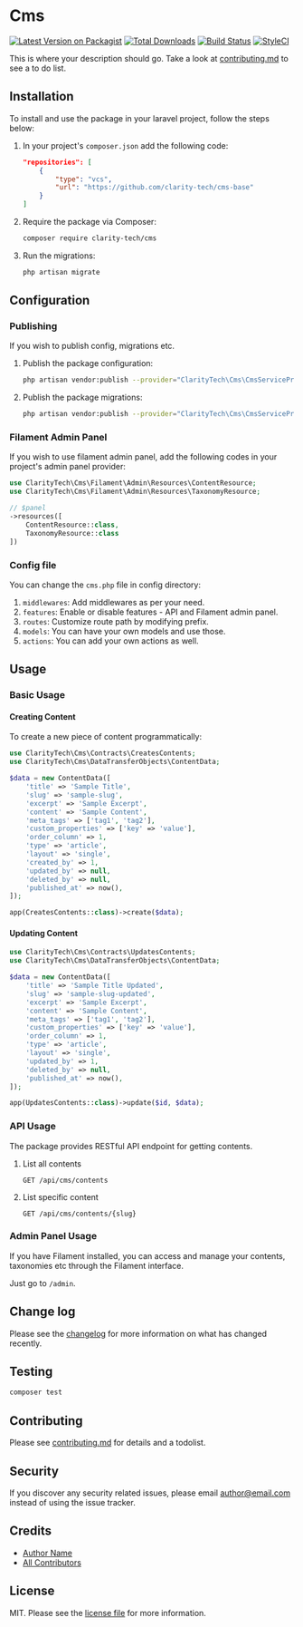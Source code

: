 # Cms

[![Latest Version on Packagist][ico-version]][link-packagist]
[![Total Downloads][ico-downloads]][link-downloads]
[![Build Status][ico-travis]][link-travis]
[![StyleCI][ico-styleci]][link-styleci]

This is where your description should go. Take a look at [contributing.md](contributing.md) to see a to do list.

## Installation

To install and use the package in your laravel project, follow the steps below:

1. In your project's `composer.json` add the following code:

    ```json
    "repositories": [
        {
            "type": "vcs",
            "url": "https://github.com/clarity-tech/cms-base"
        }
    ]
    ```

2. Require the package via Composer:

    ```bash
    composer require clarity-tech/cms
    ```

3. Run the migrations:

    ```bash
    php artisan migrate
    ```

## Configuration

### Publishing

If you wish to publish config, migrations etc.

1. Publish the package configuration:

    ```bash
    php artisan vendor:publish --provider="ClarityTech\Cms\CmsServiceProvider" --tag="cms.config"
    ```

2. Publish the package migrations:

    ```bash
    php artisan vendor:publish --provider="ClarityTech\Cms\CmsServiceProvider" --tag="cms.migrations"
    ```

### Filament Admin Panel

If you wish to use filament admin panel, add the following codes in your project's admin panel provider:

```php
use ClarityTech\Cms\Filament\Admin\Resources\ContentResource;
use ClarityTech\Cms\Filament\Admin\Resources\TaxonomyResource;

// $panel
->resources([
	ContentResource::class,
	TaxonomyResource::class
])
```

### Config file

You can change the `cms.php` file in config directory:

1. `middlewares`: Add middlewares as per your need.
2. `features`: Enable or disable features - API and Filament admin panel.
3. `routes`: Customize route path by modifying prefix.
4. `models`: You can have your own models and use those.
5. `actions`: You can add your own actions as well.

## Usage

### Basic Usage

#### Creating Content

To create a new piece of content programmatically:

```php
use ClarityTech\Cms\Contracts\CreatesContents;
use ClarityTech\Cms\DataTransferObjects\ContentData;

$data = new ContentData([
    'title' => 'Sample Title',
    'slug' => 'sample-slug',
    'excerpt' => 'Sample Excerpt',
    'content' => 'Sample Content',
    'meta_tags' => ['tag1', 'tag2'],
    'custom_properties' => ['key' => 'value'],
    'order_column' => 1,
    'type' => 'article',
    'layout' => 'single',
    'created_by' => 1,
    'updated_by' => null,
    'deleted_by' => null,
    'published_at' => now(),
]);

app(CreatesContents::class)->create($data);
```

#### Updating Content

```php
use ClarityTech\Cms\Contracts\UpdatesContents;
use ClarityTech\Cms\DataTransferObjects\ContentData;

$data = new ContentData([
    'title' => 'Sample Title Updated',
    'slug' => 'sample-slug-updated',
    'excerpt' => 'Sample Excerpt',
    'content' => 'Sample Content',
    'meta_tags' => ['tag1', 'tag2'],
    'custom_properties' => ['key' => 'value'],
    'order_column' => 1,
    'type' => 'article',
    'layout' => 'single',
    'updated_by' => 1,
    'deleted_by' => null,
    'published_at' => now(),
]);

app(UpdatesContents::class)->update($id, $data);
```

### API Usage

The package provides RESTful API endpoint for getting contents.

1. List all contents

    ```
    GET /api/cms/contents
    ```

2. List specific content

    ```
    GET /api/cms/contents/{slug}
    ```

### Admin Panel Usage

If you have Filament installed, you can access and manage your contents, taxonomies etc through the Filament interface.

Just go to `/admin`.

## Change log

Please see the [changelog](changelog.md) for more information on what has changed recently.

## Testing

```bash
composer test
```

## Contributing

Please see [contributing.md](contributing.md) for details and a todolist.

## Security

If you discover any security related issues, please email author@email.com instead of using the issue tracker.

## Credits

- [Author Name][link-author]
- [All Contributors][link-contributors]

## License

MIT. Please see the [license file](license.md) for more information.

[ico-version]: https://img.shields.io/packagist/v/clarity-tech/cms.svg?style=flat-square
[ico-downloads]: https://img.shields.io/packagist/dt/clarity-tech/cms.svg?style=flat-square
[ico-travis]: https://img.shields.io/travis/clarity-tech/cms/master.svg?style=flat-square
[ico-styleci]: https://styleci.io/repos/12345678/shield

[link-packagist]: https://packagist.org/packages/clarity-tech/cms
[link-downloads]: https://packagist.org/packages/clarity-tech/cms
[link-travis]: https://travis-ci.org/clarity-tech/cms
[link-styleci]: https://styleci.io/repos/12345678
[link-author]: https://github.com/clarity-tech
[link-contributors]: ../../contributors
